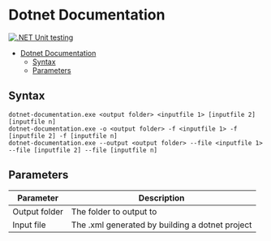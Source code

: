 # Dotnet Documentation

[![.NET Unit testing](https://github.com/DaanV2/dotnet-documentation/actions/workflows/unit-test.yml/badge.svg)](https://github.com/DaanV2/dotnet-documentation/actions/workflows/unit-test.yml)

- [Dotnet Documentation](#dotnet-documentation)
  - [Syntax](#syntax)
  - [Parameters](#parameters)



## Syntax

```
dotnet-documentation.exe <output folder> <inputfile 1> [inputfile 2] [inputfile n]
dotnet-documentation.exe -o <output folder> -f <inputfile 1> -f [inputfile 2] -f [inputfile n]
dotnet-documentation.exe --output <output folder> --file <inputfile 1> --file [inputfile 2] --file [inputfile n]
```

## Parameters

| Parameter     | Description                                     |
| ------------- | ----------------------------------------------- |
| Output folder | The folder to output to                         |
| Input file    | The .xml generated by building a dotnet project |
